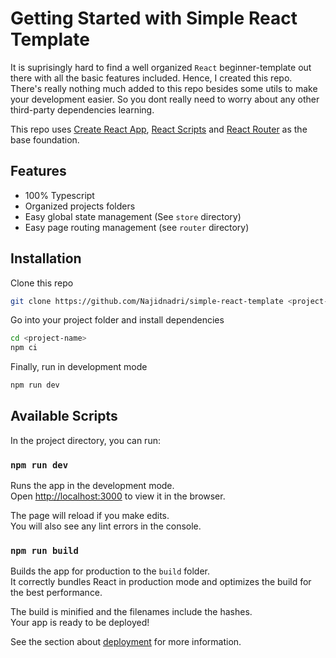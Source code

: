 # Getting Started with Simple React Template

It is suprisingly hard to find a well organized `React` beginner-template out there with all the basic features included. Hence, I created this repo. There's really nothing much added to this repo besides some utils to make your development easier. So you dont really need to worry about any other third-party dependencies learning.

This repo uses [Create React App](https://github.com/facebook/create-react-app), [React Scripts](https://www.npmjs.com/package/react-scripts) and [React Router](https://reactrouter.com/en/main) as the base foundation.

## Features
- 100% Typescript
- Organized projects folders
- Easy global state management (See `store` directory)
- Easy page routing management (see `router` directory)

## Installation
Clone this repo 
```bash
git clone https://github.com/Najidnadri/simple-react-template <project-name>
```
Go into your project folder and install dependencies
```bash
cd <project-name>
npm ci
```
Finally, run in development mode
```bash
npm run dev
```

## Available Scripts

In the project directory, you can run:

### `npm run dev`

Runs the app in the development mode.\
Open [http://localhost:3000](http://localhost:3000) to view it in the browser.

The page will reload if you make edits.\
You will also see any lint errors in the console.

### `npm run build`

Builds the app for production to the `build` folder.\
It correctly bundles React in production mode and optimizes the build for the best performance.

The build is minified and the filenames include the hashes.\
Your app is ready to be deployed!

See the section about [deployment](https://facebook.github.io/create-react-app/docs/deployment) for more information.



